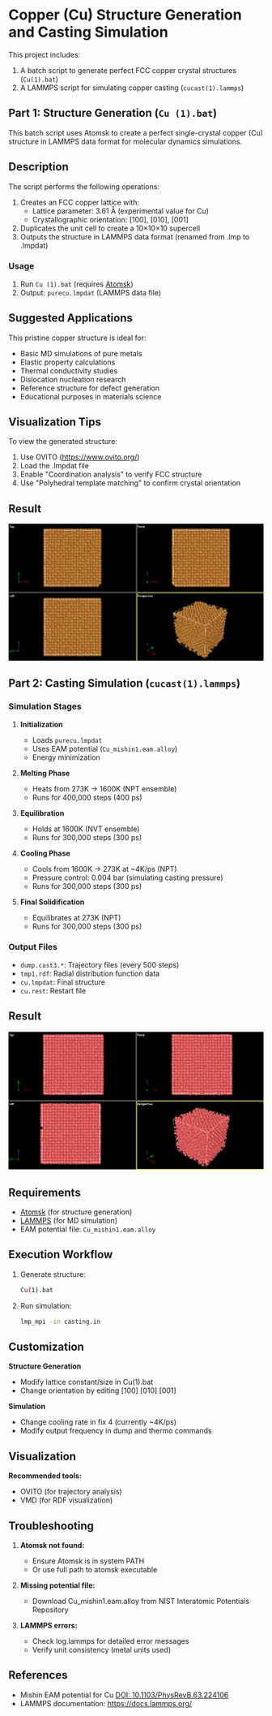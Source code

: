 # Copper (Cu) Structure Generation and Casting Simulation

This project includes:
1. A batch script to generate perfect FCC copper crystal structures (`Cu(1).bat`)
2. A LAMMPS script for simulating copper casting (`cucast(1).lammps`)

## Part 1: Structure Generation (`Cu (1).bat`)
This batch script uses Atomsk to create a perfect single-crystal copper (Cu) structure in LAMMPS data format for molecular dynamics simulations.

## Description
The script performs the following operations:
1. Creates an FCC copper lattice with:
   - Lattice parameter: 3.61 Å (experimental value for Cu)
   - Crystallographic orientation: [100], [010], [001]
2. Duplicates the unit cell to create a 10×10×10 supercell
3. Outputs the structure in LAMMPS data format (renamed from .lmp to .lmpdat)

### Usage
1. Run `Cu (1).bat` (requires [Atomsk](https://atomsk.univ-lille.fr/))
2. Output: `purecu.lmpdat` (LAMMPS data file)

## Suggested Applications

This pristine copper structure is ideal for:
- Basic MD simulations of pure metals
- Elastic property calculations
- Thermal conductivity studies
- Dislocation nucleation research
- Reference structure for defect generation
- Educational purposes in materials science

## Visualization Tips

To view the generated structure:
1. Use OVITO (https://www.ovito.org/)
2. Load the .lmpdat file
3. Enable "Coordination analysis" to verify FCC structure
4. Use "Polyhedral template matching" to confirm crystal orientation

## Result
![Image ](result/pureCu.png)

## Part 2: Casting Simulation (`cucast(1).lammps`)

### Simulation Stages
1. **Initialization**
   - Loads `purecu.lmpdat`
   - Uses EAM potential (`Cu_mishin1.eam.alloy`)
   - Energy minimization

2. **Melting Phase**
   - Heats from 273K → 1600K (NPT ensemble)
   - Runs for 400,000 steps (400 ps)

3. **Equilibration**
   - Holds at 1600K (NVT ensemble)
   - Runs for 300,000 steps (300 ps)

4. **Cooling Phase**
   - Cools from 1600K → 273K at ~4K/ps (NPT)
   - Pressure control: 0.004 bar (simulating casting pressure)
   - Runs for 300,000 steps (300 ps)

5. **Final Solidification**
   - Equilibrates at 273K (NPT)
   - Runs for 300,000 steps (300 ps)

### Output Files
- `dump.cast3.*`: Trajectory files (every 500 steps)
- `tmp1.rdf`: Radial distribution function data
- `cu.lmpdat`: Final structure
- `cu.rest`: Restart file

## Result
![Image ](result/pureCuCast.png)

## Requirements
- [Atomsk](https://atomsk.univ-lille.fr/) (for structure generation)
- [LAMMPS](https://www.lammps.org/) (for MD simulation)
- EAM potential file: `Cu_mishin1.eam.alloy`

## Execution Workflow
1. Generate structure:
   ```bash
   Cu(1).bat
2. Run simulation:
   ```bash
   lmp_mpi -in casting.in


## Customization
**Structure Generation**
  - Modify lattice constant/size in Cu(1).bat
  - Change orientation by editing [100] [010] [001]

**Simulation**
  - Change cooling rate in fix 4 (currently ~4K/ps)
  - Modify output frequency in dump and thermo commands

## Visualization
**Recommended tools:**
  - OVITO (for trajectory analysis)
  - VMD (for RDF visualization)

## Troubleshooting

1. **Atomsk not found:**
   - Ensure Atomsk is in system PATH
   - Or use full path to atomsk executable

2. **Missing potential file:**
   - Download Cu_mishin1.eam.alloy from NIST Interatomic Potentials Repository

1. **LAMMPS errors:**
   - Check log.lammps for detailed error messages
   - Verify unit consistency (metal units used)

## References
- Mishin EAM potential for Cu [DOI: 10.1103/PhysRevB.63.224106](https://doi.org/10.1103/PhysRevB.63.224106)
- LAMMPS documentation: https://docs.lammps.org/
